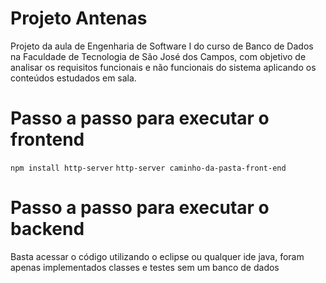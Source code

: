 # Projeto Antenas 

Projeto da aula de Engenharia de Software I do curso de Banco de Dados na Faculdade de Tecnologia de São José dos Campos, 
com objetivo de analisar os requisitos funcionais e não funcionais do sistema aplicando os conteúdos estudados em sala.

# Passo a passo para executar o frontend

`npm install http-server`
`http-server caminho-da-pasta-front-end`

# Passo a passo para executar o backend

Basta acessar o código utilizando o eclipse ou qualquer ide java, foram apenas implementados classes e testes sem um banco de dados